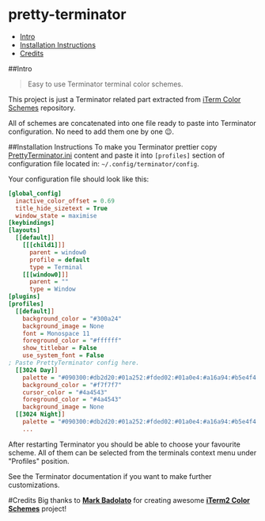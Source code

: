 # pretty-terminator

- [Intro](#intro)
- [Installation Instructions](#installation-instructions)
- [Credits](#credits)

##Intro
> Easy to use Terminator terminal color schemes.

This project is just a Terminator related part extracted from [iTerm Color Schemes](https://github.com/mbadolato/iTerm2-Color-Schemes) repository.

All of schemes are concatenated into one file ready to paste into Terminator configuration. No need to add them one by one :wink:.

##Installation Instructions
To make you Terminator prettier copy [PrettyTerminator.ini](PrettyTerminator.ini) content and paste it into `[profiles]` section of configuration file located in: `~/.config/terminator/config`.

Your configuration file should look like this:
```ini
[global_config]
  inactive_color_offset = 0.69
  title_hide_sizetext = True
  window_state = maximise
[keybindings]
[layouts]
  [[default]]
    [[[child1]]]
      parent = window0
      profile = default
      type = Terminal
    [[[window0]]]
      parent = ""
      type = Window
[plugins]
[profiles]
  [[default]]
    background_color = "#300a24"
    background_image = None
    font = Monospace 11
    foreground_color = "#ffffff"
    show_titlebar = False
    use_system_font = False
; Paste PrettyTerminator config here.
  [[3024 Day]]
    palette = "#090300:#db2d20:#01a252:#fded02:#01a0e4:#a16a94:#b5e4f4:#a5a2a2:#5c5855:#e8bbd0:#3a3432:#4a4543:#807d7c:#d6d5d4:#cdab53:#f7f7f7"
    background_color = "#f7f7f7"
    cursor_color = "#4a4543"
    foreground_color = "#4a4543"
    background_image = None
  [[3024 Night]]
    palette = "#090300:#db2d20:#01a252:#fded02:#01a0e4:#a16a94:#b5e4f4:#a5a2a2:#5c5855:#e8bbd0:#3a3432:#4a4543:#807d7c:#d6d5d4:#cdab53:#f7f7f7"
    ...
```
After restarting Terminator you should be able to choose your favourite scheme. All of them can be selected from the terminals context menu under "Profiles" position.

See the Terminator documentation if you want to make further customizations.

#Credits
Big thanks to **[Mark Badolato](https://github.com/mbadolato)** for creating awesome **[iTerm2 Color Schemes](https://github.com/mbadolato/iTerm2-Color-Schemes)** project!
